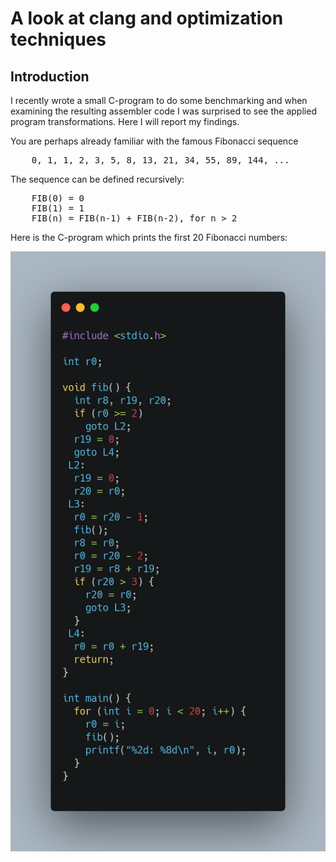 # A look at clang and optimization techniques

## Introduction
<p>
I recently wrote a small C-program to do some benchmarking and
when examining the resulting assembler code I was surprised to
see the applied program transformations.  Here I will report my
findings.
</p>
You are perhaps already familiar with the famous Fibonacci sequence
<pre>
    0, 1, 1, 2, 3, 5, 8, 13, 21, 34, 55, 89, 144, ...
</pre>
The sequence can be defined recursively:
<pre>
    FIB(0) = 0
    FIB(1) = 1
    FIB(n) = FIB(n-1) + FIB(n-2), for n > 2
</pre>
<p>
Here is the C-program which prints the first 20 Fibonacci numbers:
</p>
<img src="fib-1.png" />
